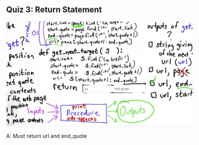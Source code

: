 ## Quiz 3: Return Statement

![alt text](./media/quiz-03-return-statement.JPG "return statement")

A: Must return url and end_quote
